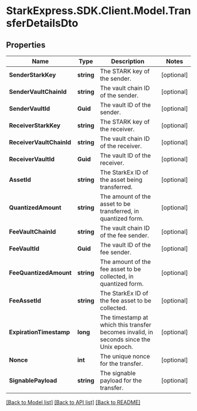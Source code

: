 # StarkExpress.SDK.Client.Model.TransferDetailsDto

## Properties

Name | Type | Description | Notes
------------ | ------------- | ------------- | -------------
**SenderStarkKey** | **string** | The STARK key of the sender. | [optional] 
**SenderVaultChainId** | **string** | The vault chain ID of the sender. | [optional] 
**SenderVaultId** | **Guid** | The vault ID of the sender. | [optional] 
**ReceiverStarkKey** | **string** | The STARK key of the receiver. | [optional] 
**ReceiverVaultChainId** | **string** | The vault chain ID of the receiver. | [optional] 
**ReceiverVaultId** | **Guid** | The vault ID of the receiver. | [optional] 
**AssetId** | **string** | The StarkEx ID of the asset being transferred. | [optional] 
**QuantizedAmount** | **string** | The amount of the asset to be transferred, in quantized form. | [optional] 
**FeeVaultChainId** | **string** | The vault chain ID of the fee sender. | [optional] 
**FeeVaultId** | **Guid** | The vault ID of the fee sender. | [optional] 
**FeeQuantizedAmount** | **string** | The amount of the fee asset to be collected, in quantized form. | [optional] 
**FeeAssetId** | **string** | The StarkEx ID of the fee asset to be collected. | [optional] 
**ExpirationTimestamp** | **long** | The timestamp at which this transfer becomes invalid, in seconds since the Unix epoch. | [optional] 
**Nonce** | **int** | The unique nonce for the transfer. | [optional] 
**SignablePayload** | **string** | The signable payload for the transfer. | [optional] 

[[Back to Model list]](../README.md#documentation-for-models) [[Back to API list]](../README.md#documentation-for-api-endpoints) [[Back to README]](../README.md)

